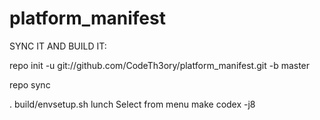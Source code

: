 platform_manifest
=================

SYNC IT AND BUILD IT:

repo init -u git://github.com/CodeTh3ory/platform_manifest.git -b master

repo sync

. build/envsetup.sh
lunch
Select from menu
make codex -j8

